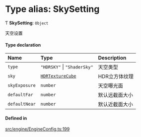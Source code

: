 # Type alias: SkySetting

Ƭ **SkySetting**: `Object`

天空设置

#### Type declaration

| Name | Type | Description |
| :------ | :------ | :------ |
| `type` | ``"HDRSKY"`` \| ``"ShaderSky"`` | 天空类型 |
| `sky` | [`HDRTextureCube`](../classes/HDRTextureCube.md) | HDR立方体纹理 |
| `skyExposure` | `number` | 天空曝光面 |
| `defaultFar` | `number` | 默认远截面大小 |
| `defaultNear` | `number` | 默认近截面大小 |

#### Defined in

[src/engine/EngineConfig.ts:199](https://github.com/Orillusion/orillusion/blob/main/src/engine/EngineConfig.ts#L199)
